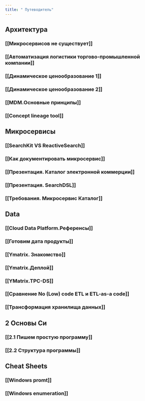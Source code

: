 ```yaml
---
title: " Путеводитель"
---
```


## Архитектура
### [[Микросервисов не существует]]
### [[Автоматизация логистики торгово-промышленной компании]]
### [[Динамическое ценообразование 1]]
### [[Динамическое ценообразование 2]]
### [[MDM.Основные принципы]]
### [[Concept lineage tool]]


## Микросервисы

### [[SearchKit VS ReactiveSearch]]
### [[Как документировать микросервис]]
### [[Презентация. Каталог электронной коммерции]]

### [[Презентация. SearchDSL]]

### [[Требования. Микросервис Каталог]]


## Data

### [[Cloud Data Platform.Референсы]]

### [[Готовим дата продукты]]
### [[Ymatrix. Знакомство]]
### [[Ymatrix.Деплой]]
### [[YMatrix.TPC-DS]]
### [[Сравнение No (Low) code ETL и ETL-as-a code]]

### [[Трансформация хранилища данных]]
## 2 Основы Си
### [[2.1 Пишем простую программу]]
### [[2.2 Структура программы]]


## Cheat Sheets
### [[Windows promt]]
### [[Windows enumeration]]



